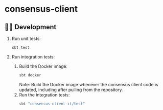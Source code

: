 # consensus-client

## 👨‍💻 Development

1. Run unit tests:
   ```bash
   sbt test
   ``` 
   
2. Run integration tests:
   1. Build the Docker image:
      ```bash
      sbt docker
      ```
      Note: Build the Docker image whenever the consensus client code is updated, including after pulling from the repository.
   2. Run the integration tests:
      ```bash 
      sbt "consensus-client-it/test"
      ```
